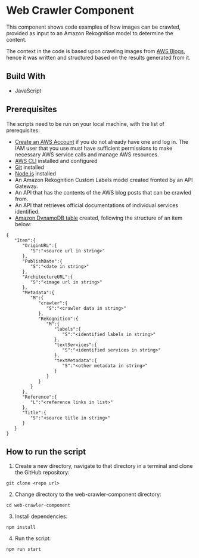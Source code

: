 # Web Crawler Component

This component shows code examples of how images can be crawled, provided as input to an Amazon Rekognition model to determine the content.

The context in the code is based upon crawling images from [AWS Blogs](https://aws.amazon.com/blogs/), hence it was written and structured based on the results generated from it.

## Build With

- JavaScript

## Prerequisites

The scripts need to be run on your local machine, with the list of prerequisites:

- [Create an AWS Account](https://portal.aws.amazon.com/gp/aws/developer/registration/index.html) if you do not already have one and log in. The IAM user that you use must have sufficient permissions to make necessary AWS service calls and manage AWS resources.
- [AWS CLI](https://docs.aws.amazon.com/cli/latest/userguide/install-cliv2.html) installed and configured
- [Git](https://git-scm.com/book/en/v2/Getting-Started-Installing-Git) installed
- [Node.js](https://nodejs.org/en/download/) installed
- An Amazon Rekognition Custom Labels model created fronted by an API Gateway.
- An API that has the contents of the AWS blog posts that can be crawled from.
- An API that retrieves official documentations of individual services identified.
- [Amazon DynamoDB table](https://docs.aws.amazon.com/amazondynamodb/latest/developerguide/getting-started-step-1.html) created, following the structure of an item below:

```
{
   "Item":{
      "OriginURL":{
         "S":"<source url in string>"
      },
      "PublishDate":{
         "S":"<date in string>"
      },
      "ArchitectureURL":{
         "S":"<image url in string>"
      },
      "Metadata":{
         "M":{
            "crawler":{
               "S":"<crawler data in string>"
            },
            "Rekognition":{
               "M":{
                  "labels":{
                     "S":"<identified labels in string>"
                  },
                  "textServices":{
                     "S":"<identified services in string>"
                  },
                  "textMetadata":{
                     "S":"<other metadata in string>"
                  }
               }
            }
         }
      },
      "Reference":{
         "L":"<reference links in list>"
      },
      "Title":{
         "S":"<source title in string>"
      }
   }
}
```

## How to run the script

1. Create a new directory, navigate to that directory in a terminal and clone the GitHub repository:

```
git clone <repo url>
```

2. Change directory to the web-crawler-component directory:

```
cd web-crawler-component
```

3. Install dependencies:

```
npm install
```

4. Run the script:

```
npm run start
```
